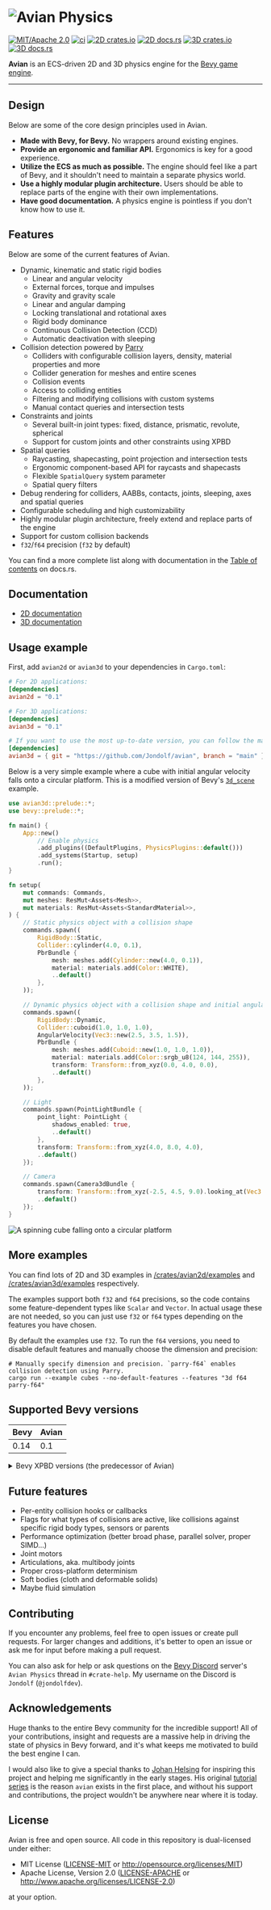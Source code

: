 # ![Avian Physics](https://raw.githubusercontent.com/Jondolf/avian/avian/assets/branding/logo.svg)

[![MIT/Apache 2.0](https://img.shields.io/badge/license-MIT%2FApache-blue.svg)](https://github.com/Jondolf/avian#license)
[![ci](https://github.com/Jondolf/avian/actions/workflows/ci.yml/badge.svg?branch=main)](https://github.com/Jondolf/avian/actions/workflows/ci.yml)
[![2D crates.io](https://img.shields.io/crates/v/avian2d?label=2D%20crates.io)](https://crates.io/crates/avian2d)
[![2D docs.rs](https://img.shields.io/docsrs/avian2d?label=2D%20docs.rs)](https://docs.rs/avian2d)
[![3D crates.io](https://img.shields.io/crates/v/avian3d?label=3D%20crates.io)](https://crates.io/crates/avian3d)
[![3D docs.rs](https://img.shields.io/docsrs/avian3d?label=3D%20docs.rs)](https://docs.rs/avian3d)

**Avian** is an ECS-driven 2D and 3D physics engine for the [Bevy game engine](https://bevyengine.org/).

---

## Design

Below are some of the core design principles used in Avian.

- **Made with Bevy, for Bevy.** No wrappers around existing engines.
- **Provide an ergonomic and familiar API.** Ergonomics is key for a good experience.
- **Utilize the ECS as much as possible.** The engine should feel like a part of Bevy, and it shouldn't
    need to maintain a separate physics world.
- **Use a highly modular plugin architecture.** Users should be able to replace parts of the engine
    with their own implementations.
- **Have good documentation.** A physics engine is pointless if you don't know how to use it.

## Features

Below are some of the current features of Avian.

- Dynamic, kinematic and static rigid bodies
  - Linear and angular velocity
  - External forces, torque and impulses
  - Gravity and gravity scale
  - Linear and angular damping
  - Locking translational and rotational axes
  - Rigid body dominance
  - Continuous Collision Detection (CCD)
  - Automatic deactivation with sleeping
- Collision detection powered by [Parry](https://parry.rs)
  - Colliders with configurable collision layers, density, material properties and more
  - Collider generation for meshes and entire scenes
  - Collision events
  - Access to colliding entities
  - Filtering and modifying collisions with custom systems
  - Manual contact queries and intersection tests
- Constraints and joints
  - Several built-in joint types: fixed, distance, prismatic, revolute, spherical
  - Support for custom joints and other constraints using XPBD
- Spatial queries
  - Raycasting, shapecasting, point projection and intersection tests
  - Ergonomic component-based API for raycasts and shapecasts
  - Flexible `SpatialQuery` system parameter
  - Spatial query filters
- Debug rendering for colliders, AABBs, contacts, joints, sleeping, axes and spatial queries
- Configurable scheduling and high customizability
- Highly modular plugin architecture, freely extend and replace parts of the engine
- Support for custom collision backends
- `f32`/`f64` precision (`f32` by default)

You can find a more complete list along with documentation in the
[Table of contents](https://docs.rs/avian3d/latest/avian3d/#table-of-contents)
on docs.rs.

## Documentation

- [2D documentation](https://docs.rs/avian2d)
- [3D documentation](https://docs.rs/avian3d)

## Usage example

First, add `avian2d` or `avian3d` to your dependencies in `Cargo.toml`:

```toml
# For 2D applications:
[dependencies]
avian2d = "0.1"

# For 3D applications:
[dependencies]
avian3d = "0.1"

# If you want to use the most up-to-date version, you can follow the main branch:
[dependencies]
avian3d = { git = "https://github.com/Jondolf/avian", branch = "main" }
```

Below is a very simple example where a cube with initial angular velocity falls onto a circular platform.
This is a modified version of Bevy's [`3d_scene`](https://bevyengine.org/examples/3d-rendering/3d-scene/) example.

```rust
use avian3d::prelude::*;
use bevy::prelude::*;

fn main() {
    App::new()
        // Enable physics
        .add_plugins((DefaultPlugins, PhysicsPlugins::default()))
        .add_systems(Startup, setup)
        .run();
}

fn setup(
    mut commands: Commands,
    mut meshes: ResMut<Assets<Mesh>>,
    mut materials: ResMut<Assets<StandardMaterial>>,
) {
    // Static physics object with a collision shape
    commands.spawn((
        RigidBody::Static,
        Collider::cylinder(4.0, 0.1),
        PbrBundle {
            mesh: meshes.add(Cylinder::new(4.0, 0.1)),
            material: materials.add(Color::WHITE),
            ..default()
        },
    ));

    // Dynamic physics object with a collision shape and initial angular velocity
    commands.spawn((
        RigidBody::Dynamic,
        Collider::cuboid(1.0, 1.0, 1.0),
        AngularVelocity(Vec3::new(2.5, 3.5, 1.5)),
        PbrBundle {
            mesh: meshes.add(Cuboid::new(1.0, 1.0, 1.0)),
            material: materials.add(Color::srgb_u8(124, 144, 255)),
            transform: Transform::from_xyz(0.0, 4.0, 0.0),
            ..default()
        },
    ));

    // Light
    commands.spawn(PointLightBundle {
        point_light: PointLight {
            shadows_enabled: true,
            ..default()
        },
        transform: Transform::from_xyz(4.0, 8.0, 4.0),
        ..default()
    });

    // Camera
    commands.spawn(Camera3dBundle {
        transform: Transform::from_xyz(-2.5, 4.5, 9.0).looking_at(Vec3::ZERO, Dir3::Y),
        ..default()
    });
}
```

![A spinning cube falling onto a circular platform](https://github.com/Jondolf/avian/assets/57632562/d53197fc-e142-4eb9-a762-dc16f6cdb1dd)

## More examples

You can find lots of 2D and 3D examples in [/crates/avian2d/examples](/crates/avian2d/examples) and [/crates/avian3d/examples](/crates/avian3d/examples) respectively.

The examples support both `f32` and `f64` precisions, so the code contains some feature-dependent types like `Scalar` and `Vector`.
In actual usage these are not needed, so you can just use `f32` or `f64` types depending on the features you have chosen.

By default the examples use `f32`. To run the `f64` versions, you need to disable default features and manually choose the dimension
and precision:

```shell
# Manually specify dimension and precision. `parry-f64` enables collision detection using Parry.
cargo run --example cubes --no-default-features --features "3d f64 parry-f64"
```

## Supported Bevy versions

| Bevy | Avian |
| ---- | ----- |
| 0.14 | 0.1   |

<details>
  <summary>Bevy XPBD versions (the predecessor of Avian)</summary>

  | Bevy | Bevy XPBD |
  | ---- | --------- |
  | 0.14 | 0.5       |
  | 0.13 | 0.4       |
  | 0.12 | 0.3       |
  | 0.11 | 0.2       |
  | 0.10 | 0.1       |
</details>

## Future features

- Per-entity collision hooks or callbacks
- Flags for what types of collisions are active, like collisions against specific rigid body types, sensors or parents
- Performance optimization (better broad phase, parallel solver, proper SIMD...)
- Joint motors
- Articulations, aka. multibody joints
- Proper cross-platform determinism
- Soft bodies (cloth and deformable solids)
- Maybe fluid simulation

## Contributing

If you encounter any problems, feel free to open issues or create pull requests.
For larger changes and additions, it's better to open an issue or ask me for input
before making a pull request.

You can also ask for help or ask questions on the [Bevy Discord](https://discord.com/invite/gMUk5Ph)
server's `Avian Physics` thread in `#crate-help`. My username on the Discord is `Jondolf` (`@jondolfdev`).

## Acknowledgements

Huge thanks to the entire Bevy community for the incredible support!
All of your contributions, insight and requests are a massive help
in driving the state of physics in Bevy forward, and it's what
keeps me motivated to build the best engine I can.

I would also like to give a special thanks to [Johan Helsing][johan-helsing]
for inspiring this project and helping me significantly in the early stages.
His original [tutorial series][johan-xpbd-tutorial] is the reason `avian`
exists in the first place, and without his support and contributions,
the project wouldn't be anywhere near where it is today.

[johan-helsing]: https://github.com/johanhelsing
[johan-xpbd-tutorial]: https://johanhelsing.studio/posts/bevy-xpbd

## License

Avian is free and open source. All code in this repository is dual-licensed under either:

- MIT License ([LICENSE-MIT](/LICENSE-MIT) or <http://opensource.org/licenses/MIT>)
- Apache License, Version 2.0 ([LICENSE-APACHE](/LICENSE-APACHE) or <http://www.apache.org/licenses/LICENSE-2.0>)

at your option.
